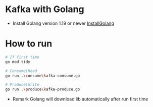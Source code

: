 # Kafka with Golang

- Install Golang version 1.19 or newer
[InstallGolang](https://go.dev/doc/install)

# How to run

```sh
# If first time
go mod tidy

# Consume\Read
go run .\consume\kafka-consume.go

# Produce\Write
go run .\produce\kafka-produce.go
```
 
* Remark Golang will download lib automatically after run first time